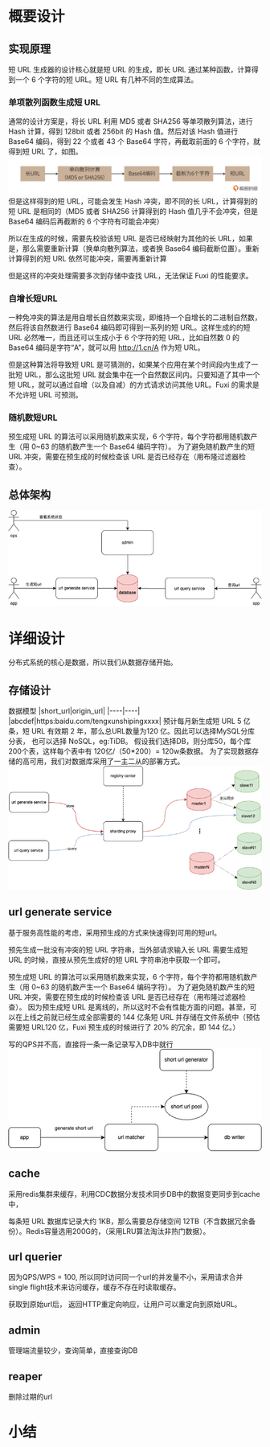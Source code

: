 # 概要设计
## 实现原理
短 URL 生成器的设计核心就是短 URL 的生成，即长 URL 通过某种函数，计算得到一个 6 个字符的短 URL。短 URL 有几种不同的生成算法。
### 单项散列函数生成短 URL
通常的设计方案是，将长 URL 利用 MD5 或者 SHA256 等单项散列算法，进行 Hash 计算，得到 128bit 或者 256bit 的 Hash 值。然后对该 Hash 值进行 Base64 编码，得到 22 个或者 43 个 Base64 字符，再截取前面的 6 个字符，就得到短 URL 了，如图。
![Resilience](./../pictures/short_url3.png)
但是这样得到的短 URL，可能会发生 Hash 冲突，即不同的长 URL，计算得到的短 URL 是相同的（MD5 或者 SHA256 计算得到的 Hash 值几乎不会冲突，但是 Base64 编码后再截断的 6 个字符有可能会冲突）

所以在生成的时候，需要先校验该短 URL 是否已经映射为其他的长 URL，如果是，那么需要重新计算（换单向散列算法，或者换 Base64 编码截断位置）。重新计算得到的短 URL 依然可能冲突，需要再重新计算

但是这样的冲突处理需要多次到存储中查找 URL，无法保证 Fuxi 的性能要求。
### 自增长短URL
一种免冲突的算法是用自增长自然数来实现，即维持一个自增长的二进制自然数，然后将该自然数进行 Base64 编码即可得到一系列的短 URL。这样生成的的短 URL 必然唯一，而且还可以生成小于 6 个字符的短 URL，比如自然数 0 的 Base64 编码是字符“A”，就可以用 http://1.cn/A 作为短 URL。

但是这种算法将导致短 URL 是可猜测的，如果某个应用在某个时间段内生成了一批短 URL，那么这批短 URL 就会集中在一个自然数区间内。只要知道了其中一个短 URL，就可以通过自增（以及自减）的方式请求访问其他 URL。Fuxi 的需求是不允许短 URL 可预测。

### 随机数短URL
预生成短 URL 的算法可以采用随机数来实现，6 个字符，每个字符都用随机数产生（用 0~63 的随机数产生一个 Base64 编码字符）。
为了避免随机数产生的短 URL 冲突，需要在预生成的时候检查该 URL 是否已经存在（用布隆过滤器检查）。

## 总体架构
![Resilience](./../pictures/short_url.drawio.png)

# 详细设计
分布式系统的核心是数据，所以我们从数据存储开始。
## 存储设计
数据模型 
|short_url|origin_url|
|----|----|
|abcdef|https:baidu.com/tengxunshipingxxxx|
预计每月新生成短 URL 5 亿条，短 URL 有效期 2 年，那么总URL数量为120 亿。因此可以选择MySQL分库分表，
也可以选择 NoSQL，eg:TiDB。
假设我们选择DB，则分库50，每个库200个表，这样每个表中有 120亿/（50*200）= 120w条数据。
为了实现数据存储的高可用，我们对数据库采用了一主二从的部署方式。
![Resilience](./../pictures/db.drawio.png)

## url generate service
基于服务高性能的考虑，采用预生成的方式来快速得到可用的短url。

预先生成一批没有冲突的短 URL 字符串，当外部请求输入长 URL 需要生成短 URL 的时候，直接从预先生成好的短 URL 字符串池中获取一个即可。

预生成短 URL 的算法可以采用随机数来实现，6 个字符，每个字符都用随机数产生（用 0~63 的随机数产生一个 Base64 编码字符）。
为了避免随机数产生的短 URL 冲突，需要在预生成的时候检查该 URL 是否已经存在（用布隆过滤器检查）。
因为预生成短 URL 是离线的，所以这时不会有性能方面的问题。甚至，可以在上线之前就已经生成全部需要的 144 亿条短 URL 并存储在文件系统中（预估需要短 URL120 亿，Fuxi 预生成的时候进行了 20% 的冗余，即 144 亿。）

写的QPS并不高，直接将一条一条记录写入DB中就行
![Resilience](./../pictures/generate.drawio.png)



## cache
采用redis集群来缓存，利用CDC数据分发技术同步DB中的数据变更同步到cache中，

每条短 URL 数据库记录大约 1KB，那么需要总存储空间 12TB（不含数据冗余备份）。Redis容量选用200G的，（采用LRU算法淘汰非热门数据）。

## url querier
因为QPS/WPS = 100, 所以同时访问同一个url的并发量不小，采用请求合并single flight技术来访问缓存，缓存不存在时读取缓存。

获取到原始url后， 返回HTTP重定向响应，让用户可以重定向到原始URL。

## admin
管理端流量较少，查询简单，直接查询DB

## reaper
删除过期的url

# 小结